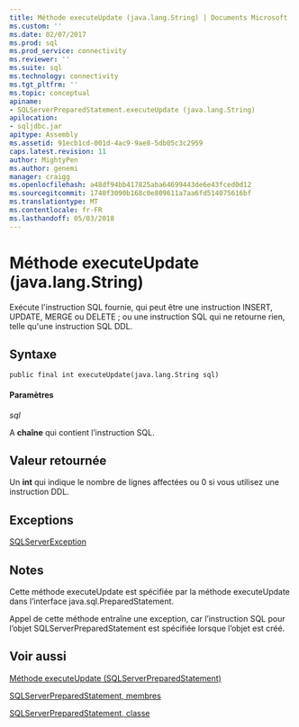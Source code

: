 ```yaml
---
title: Méthode executeUpdate (java.lang.String) | Documents Microsoft
ms.custom: ''
ms.date: 02/07/2017
ms.prod: sql
ms.prod_service: connectivity
ms.reviewer: ''
ms.suite: sql
ms.technology: connectivity
ms.tgt_pltfrm: ''
ms.topic: conceptual
apiname:
- SQLServerPreparedStatement.executeUpdate (java.lang.String)
apilocation:
- sqljdbc.jar
apitype: Assembly
ms.assetid: 91ecb1cd-001d-4ac9-9ae8-5db05c3c2959
caps.latest.revision: 11
author: MightyPen
ms.author: genemi
manager: craigg
ms.openlocfilehash: a48df94bb417825aba64699443de6e43fced0d12
ms.sourcegitcommit: 1740f3090b168c0e809611a7aa6fd514075616bf
ms.translationtype: MT
ms.contentlocale: fr-FR
ms.lasthandoff: 05/03/2018
---
```

# <a name="executeupdate-method-javalangstring"></a>Méthode executeUpdate (java.lang.String)

Exécute l'instruction SQL fournie, qui peut être une instruction INSERT, UPDATE, MERGE ou DELETE ; ou une instruction SQL qui ne retourne rien, telle qu'une instruction SQL DDL.

## <a name="syntax"></a>Syntaxe

```
public final int executeUpdate(java.lang.String sql)
```

#### <a name="parameters"></a>Paramètres
*sql*

A **chaîne** qui contient l’instruction SQL.

## <a name="return-value"></a>Valeur retournée
Un **int** qui indique le nombre de lignes affectées ou 0 si vous utilisez une instruction DDL.

## <a name="exceptions"></a>Exceptions
[SQLServerException](./sqlserverexception-class.md)

## <a name="remarks"></a>Notes
Cette méthode executeUpdate est spécifiée par la méthode executeUpdate dans l’interface java.sql.PreparedStatement.

Appel de cette méthode entraîne une exception, car l’instruction SQL pour l’objet SQLServerPreparedStatement est spécifiée lorsque l’objet est créé.

## <a name="see-also"></a>Voir aussi

[Méthode executeUpdate &#40;SQLServerPreparedStatement&#41;](./executeupdate-method-sqlserverpreparedstatement.md)

[SQLServerPreparedStatement, membres](./sqlserverpreparedstatement-members.md)

[SQLServerPreparedStatement, classe](./sqlserverpreparedstatement-class.md)
